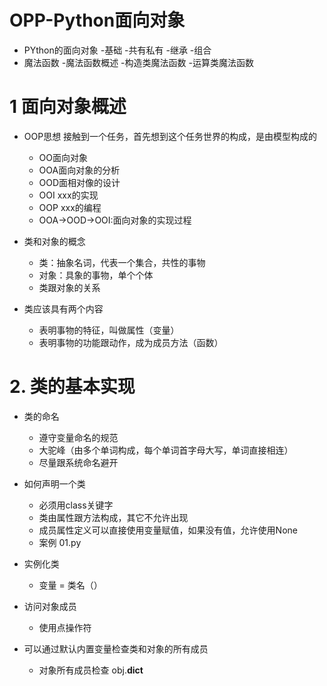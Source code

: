 # OPP-Python面向对象
- PYthon的面向对象
    -基础
    -共有私有
    -继承
    -组合
- 魔法函数
    -魔法函数概述
    -构造类魔法函数
    -运算类魔法函数
   
   
# 1 面向对象概述
- OOP思想
    接触到一个任务，首先想到这个任务世界的构成，是由模型构成的
    - OO面向对象
    - OOA面向对象的分析
    - OOD面相对像的设计
    - OOI xxx的实现
    - OOP xxx的编程
    - OOA->OOD->OOI:面向对象的实现过程

- 类和对象的概念
    - 类：抽象名词，代表一个集合，共性的事物
    - 对象：具象的事物，单个个体
    - 类跟对象的关系
- 类应该具有两个内容
    - 表明事物的特征，叫做属性（变量）
    - 表明事物的功能跟动作，成为成员方法（函数）
# 2. 类的基本实现
- 类的命名
    - 遵守变量命名的规范
    - 大驼峰（由多个单词构成，每个单词首字母大写，单词直接相连）
    - 尽量跟系统命名避开
  
- 如何声明一个类
    - 必须用class关键字
    - 类由属性跟方法构成，其它不允许出现
    - 成员属性定义可以直接使用变量赋值，如果没有值，允许使用None
    - 案例 01.py
- 实例化类
    - 变量 = 类名（）
- 访问对象成员
    - 使用点操作符
 
- 可以通过默认内置变量检查类和对象的所有成员
    - 对象所有成员检查
        obj.__dict__